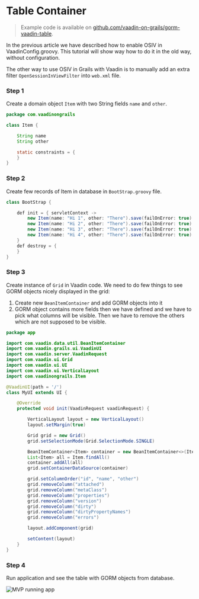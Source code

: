 # Table Container

> Example code is available on
[github.com/vaadin-on-grails/gorm-vaadin-table](https://github.com/vaadin-on-grails/gorm-vaadin-table).

In the previous article we have described how to enable OSIV in VaadinConfig.groovy. This tutorial will show way how to do it in the old way, without configuration.

The other way to use OSIV in Grails with Vaadin is to manually add an extra filter `OpenSessionInViewFilter` into `web.xml` file.

### Step 1

Create a domain object `Item` with two String fields `name` and `other`.

``` java
package com.vaadinongrails

class Item {

    String name
    String other

    static constraints = {
    }
}
```

### Step 2

Create few records of Item in database in `BootStrap.groovy` file.

``` java
class BootStrap {

    def init = { servletContext ->
        new Item(name: "Hi 1", other: "There").save(failOnError: true)
        new Item(name: "Hi 2", other: "There").save(failOnError: true)
        new Item(name: "Hi 3", other: "There").save(failOnError: true)
        new Item(name: "Hi 4", other: "There").save(failOnError: true)
    }
    def destroy = {
    }
}
```

### Step 3

Create instance of `Grid` in Vaadin code. We need to do few things to see GORM objects nicely displayed in the grid: 

1. Create new `BeanItemContainer` and add GORM objects into it
2. GORM object contains more fields then we have defined and we have to pick what columns will be visible. Then we have to remove the others which are not supposed to be visible.


``` java
package app

import com.vaadin.data.util.BeanItemContainer
import com.vaadin.grails.ui.VaadinUI
import com.vaadin.server.VaadinRequest
import com.vaadin.ui.Grid
import com.vaadin.ui.UI
import com.vaadin.ui.VerticalLayout
import com.vaadinongrails.Item

@VaadinUI(path = '/')
class MyUI extends UI {

    @Override
    protected void init(VaadinRequest vaadinRequest) {

        VerticalLayout layout = new VerticalLayout()
        layout.setMargin(true)

        Grid grid = new Grid()
        grid.setSelectionMode(Grid.SelectionMode.SINGLE)

        BeanItemContainer<Item> container = new BeanItemContainer<>(Item.class)
        List<Item> all = Item.findAll()
        container.addAll(all)
        grid.setContainerDataSource(container)

        grid.setColumnOrder("id", "name", "other")
        grid.removeColumn("attached")
        grid.removeColumn("metaClass")
        grid.removeColumn("properties")
        grid.removeColumn("version")
        grid.removeColumn("dirty")
        grid.removeColumn("dirtyPropertyNames")
        grid.removeColumn("errors")

        layout.addComponent(grid)

        setContent(layout)
    }
}
```

### Step 4

Run application and see the table with GORM objects from database.


![MVP running app](http://vaadinongrails.com/book/gorm-vaadin-table.png)

